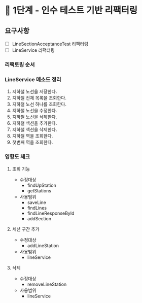 

# 🚀 1단계 - 인수 테스트 기반 리팩터링

## 요구사항
- [ ] LineSectionAcceptanceTest 리팩터링
- [ ] LineService 리팩터링

### 리팩토링 순서 

### LineService 메소드 정리 
1. 지하철 노선을 저장한다.
2. 지하철 전체 목록을 조회한다. 
3. 지하철 노선 하나를 조회한다. 
4. 지하철 노선을 수정한다. 
5. 지하철 노선을 삭제한다.
6. 지하철 섹션을 추가한다.
7. 지하철 섹션을 삭제한다. 
8. 지하철 역을 조회한다. 
9. 첫번째 역을 조회한다. 

### 영향도 체크 

1. 조회 기능
   - 수정대상 
     - findUpStation
     - getStations
   - 사용범위 
     - saveLine 
     - findLines
     - findLineResponseById 
     - addSection

2. 세션 구간 추가 
   - 수정대상 
     - addLineStation
   - 사용범위 
     - lineService
3. 삭제 
   - 수정대상 
     - removeLineStation
   - 사용범위 
     - lineService
